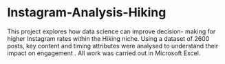 # Instagram-Analysis-Hiking
This project explores how data science can improve decision- making for higher Instagram rates within the Hiking niche. Using a dataset of 2600 posts, key content and timing attributes were analysed to understand their impact on engagement . All work was carried out in Microsoft Excel.
